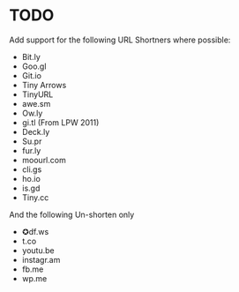 TODO
====

Add support for the following URL Shortners where possible:

- Bit.ly
- Goo.gl
- Git.io
- Tiny Arrows
- TinyURL
- awe.sm
- Ow.ly
- gi.tl (From LPW 2011)
- Deck.ly
- Su.pr
- fur.ly
- moourl.com
- cli.gs
- ho.io
- is.gd
- Tiny.cc

And the following Un-shorten only

- ✪df.ws
- t.co
- youtu.be
- instagr.am
- fb.me
- wp.me
